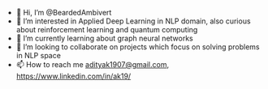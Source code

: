 - 👋 Hi, I’m @BeardedAmbivert
- 👀 I’m interested in Applied Deep Learning in NLP domain, also curious about reinforcement learning and quantum computing
- 🌱 I’m currently learning about graph neural networks
- 💞️ I’m looking to collaborate on projects which focus on solving problems in NLP space
- 📫 How to reach me adityak1907@gmail.com, https://www.linkedin.com/in/ak19/

<!---
BeardedAmbivert/BeardedAmbivert is a ✨ special ✨ repository because its `README.md` (this file) appears on your GitHub profile.
You can click the Preview link to take a look at your changes.
--->
